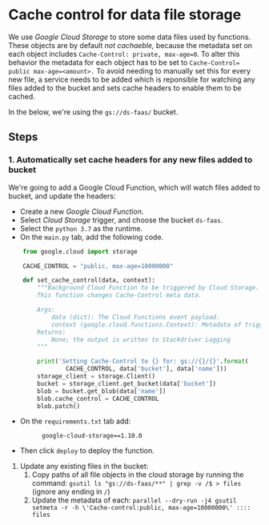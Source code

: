 # Cache control for data file storage

We use _Google Cloud Storage_ to store some data files used by functions. These objects are by default _not cachaeble,_ because the metadata set on each object includes `Cache-Control: private, max-age=0`. To alter this behavior the metadata for each object has to be set to `Cache-Control= public max-age=<amount>.` To avoid needing to manually set this for every new file, a service needs to be added which is reponsible for watching any files added to the bucket and sets cache headers to enable them to be cached.

In the below, we're using the `gs://ds-faas/` bucket.

## Steps

### 1. Automatically set cache headers for any new files added to bucket

We're going to add a Google Cloud Function, which will watch files added to bucket, and update the headers:

* Create a new _Google Cloud Function_.
* Select _Cloud Storage_ trigger, and choose the bucket `ds-faas`.
* Select the `python 3.7` as the runtime.
* On the `main.py` tab, add the following code.

```python
    from google.cloud import storage

    CACHE_CONTROL = "public, max-age=10000000"

    def set_cache_control(data, context):
        """Background Cloud Function to be triggered by Cloud Storage.
        This function changes Cache-Control meta data.

        Args:
            data (dict): The Cloud Functions event payload.
            context (google.cloud.functions.Context): Metadata of triggering event.
        Returns:
            None; the output is written to Stackdriver Logging
        """

        print('Setting Cache-Control to {} for: gs://{}/{}'.format(
                CACHE_CONTROL, data['bucket'], data['name']))
        storage_client = storage.Client()
        bucket = storage_client.get_bucket(data['bucket'])
        blob = bucket.get_blob(data['name'])
        blob.cache_control = CACHE_CONTROL
        blob.patch()
```

* On the `requirements.txt` tab add:

  ```text
        google-cloud-storage==1.10.0
  ```

* Then click `deploy` to deploy the function.

1. Update any existing files in the bucket:
   1. Copy paths of all file objects in the cloud storage by running the command: `gsutil ls "gs://ds-faas/**" | grep -v /$ > files` \(ignore any ending in `/`\)
   2. Update the metadata of each: `parallel --dry-run -j4 gsutil setmeta -r -h \'Cache-control:public, max-age=10000000\' :::: files`

